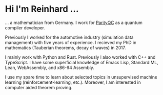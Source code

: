 # Hi I'm Reinhard ...

... a mathematician from Germany. I work for [ParityQC](https://parityqc.com/) as a
quantum compiler developer.

Previously I worked for the automotive industry (simulation data management) with five
years of experience. I recieved my PhD in mathematics (Tauberian theorems, decay of waves)
in 2017.

I mainly work with Python and Rust. Previously I also worked with C++ and TypeScript. I
have some superficial knowledge of Emacs Lisp, Standard ML, Lean, WebAssembly, and x86-64
Assembly.

I use my spare time to learn about selected topics in unsupervised machine learning
(reinforcement-learning, etc.). Moreover, I am interested in computer aided theorem
proving.
